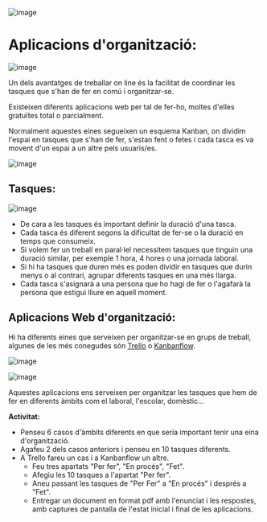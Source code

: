 ![image](https://github.com/XaSaFa/MP08-23-24/assets/110727546/c2730eda-109f-4f91-aeb5-e727b14631c8)

# Aplicacions d'organització:

![image](https://github.com/XaSaFa/MP08-23-24/assets/110727546/03f4d40f-a61c-4cbe-bb46-1e9bff8c6dce)

Un dels avantatges de treballar on line és la facilitat de coordinar les tasques que s'han de fer en comú i organitzar-se.

Existeixen diferents aplicacions web per tal de fer-ho, moltes d'elles gratuïtes total o parcialment.

Normalment aquestes eines segueixen un esquema Kanban, on dividim l'espai en tasques que s'han de fer, s'estan fent o fetes i cada tasca es va movent d'un espai a un altre pels usuaris/es.

![image](https://github.com/XaSaFa/MP08-23-24/assets/110727546/1c1b49dc-4a80-4cd7-aad0-e7831ae0b1f6)

## Tasques:

![image](https://github.com/user-attachments/assets/7cc67f84-d6c3-4bb0-8c80-2899bb1fb886)

- De cara a les tasques és important definir la duració d'una tasca.
- Cada tasca és diferent segons la dificultat de fer-se o la duració en temps que consumeix.
- Si volem fer un treball en paral·lel necessitem tasques que tinguin una duració similar, per exemple 1 hora, 4 hores o una jornada laboral.
- Si hi ha tasques que duren més es poden dividir en tasques que durin menys o al contrari, agrupar diferents tasques en una més llarga.
- Cada tasca s'asignarà a una persona que ho hagi de fer o l'agafarà la persona que estigui lliure en aquell moment.

## Aplicacions Web d'organització:

Hi ha diferents eines que serveixen per organitzar-se en grups de treball, algunes de les més conegudes són [Trello](https://trello.com/es) o [Kanbanflow](https://kanbanflow.com/).

![image](https://github.com/user-attachments/assets/694673c1-12fc-4ef3-b1f2-bcc183d26e97)

![image](https://github.com/user-attachments/assets/6edc0b76-3e66-436b-a1f1-6f2271a41034)

Aquestes aplicacions ens serveixen per organitzar les tasques que hem de fer en diferents àmbits com el laboral, l'escolar, domèstic...

**Activitat:**

- Penseu 6 casos d'àmbits diferents en que seria important tenir una eina d'organització.
- Agafeu 2 dels casos anteriors i penseu en 10 tasques diferents.
- A Trello fareu un cas i a Kanbanflow un altre.
  - Feu tres apartats "Per fer", "En procés", "Fet".
  - Afegiu les 10 tasques a l'apartat "Per fer".
  - Aneu passant les tasques de "Per Fer" a "En procés" i després a "Fet".
  - Entregar un document en format pdf amb l'enunciat i les respostes, amb captures de pantalla de l'estat inicial i final de les aplicacions.
